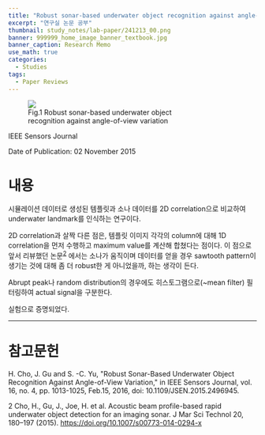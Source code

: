 ```yaml
---
title: "Robust sonar-based underwater object recognition against angle-of-view variation"
excerpt: "연구실 논문 공부"
thumbnail: study_notes/lab-paper/241213_00.png
banner: 999999_home_image_banner_textbook.jpg
banner_caption: Research Memo
use_math: true
categories:
  - Studies
tags:
  - Paper Reviews
---
```


<figure class="align-center" style="width: 60%">
  <a href="{{ site.url }}{{ site.baseurl }}/assets/images/study_notes/lab-paper/241213_00.png">
  <img src="{{ site.url }}{{ site.baseurl }}/assets/images/study_notes/lab-paper/241213_00.png">
  </a>
  <figcaption>
  Fig.1 Robust sonar-based underwater object recognition against angle-of-view variation
  </figcaption>
</figure>

IEEE Sensors Journal

Date of Publication: 02 November 2015

# 내용

시뮬레이션 데이터로 생성된 템플릿과 소나 데이터를 2D correlation으로 비교하여 underwater landmark를 인식하는 연구이다.

2D correlation과 살짝 다른 점은, 템플릿 이미지 각각의 column에 대해 1D correlation을 먼저 수행하고 maximum value를 계산해 합쳤다는 점이다. 이 점으로 앞서 리뷰했던 논문<sup>[2](#footnote_1)</sup> 에서는 소나가 움직이며 데이터를 얻을 경우 sawtooth pattern이 생기는 것에 대해 좀 더 robust한 게 아니었을까, 하는 생각이 든다.

Abrupt peak나 random distribution의 경우에도 히스토그램으로(~mean filter) 필터링하여 actual signal을 구분한다.

실험으로 증명되었다.

---

# 참고문헌

H. Cho, J. Gu and S. -C. Yu, "Robust Sonar-Based Underwater Object Recognition Against Angle-of-View Variation," in IEEE Sensors Journal, vol. 16, no. 4, pp. 1013-1025, Feb.15, 2016, doi: 10.1109/JSEN.2015.2496945.

<a name="footnote_1">2</a> Cho, H., Gu, J., Joe, H. et al. Acoustic beam profile-based rapid underwater object detection for an imaging sonar. J Mar Sci Technol 20, 180–197 (2015). https://doi.org/10.1007/s00773-014-0294-x